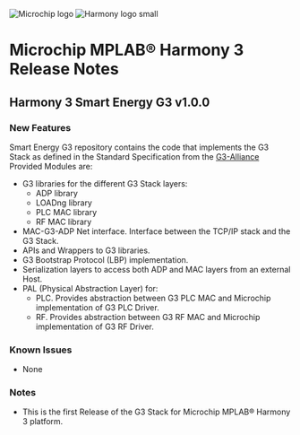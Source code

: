 ﻿![Microchip logo](https://raw.githubusercontent.com/wiki/Microchip-MPLAB-Harmony/Microchip-MPLAB-Harmony.github.io/images/microchip_logo.png)
![Harmony logo small](https://raw.githubusercontent.com/wiki/Microchip-MPLAB-Harmony/Microchip-MPLAB-Harmony.github.io/images/microchip_mplab_harmony_logo_small.png)

# Microchip MPLAB® Harmony 3 Release Notes

## Harmony 3 Smart Energy G3 v1.0.0

### New Features

Smart Energy G3 repository contains the code that implements the G3 Stack as defined in the Standard Specification from the [G3-Alliance](https://g3-alliance.com/)
Provided Modules are:
- G3 libraries for the different G3 Stack layers:
  - ADP library
  - LOADng library
  - PLC MAC library
  - RF MAC library
- MAC-G3-ADP Net interface. Interface between the TCP/IP stack and the G3 Stack.
- APIs and Wrappers to G3 libraries.
- G3 Bootstrap Protocol (LBP) implementation.
- Serialization layers to access both ADP and MAC layers from an external Host.
- PAL (Physical Abstraction Layer) for:
  - PLC. Provides abstraction between G3 PLC MAC and Microchip implementation of G3 PLC Driver.
  - RF. Provides abstraction between G3 RF MAC and Microchip implementation of G3 RF Driver.

### Known Issues

- None

### Notes

- This is the first Release of the G3 Stack for Microchip MPLAB® Harmony 3 platform.
